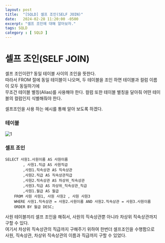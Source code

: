 ```yaml
---
layout: post
title:  "[SQLD] 셀프 조인(SELF JOIN)"
date:   2024-02-28 11:20:00 -0500
excerpt: "셀프 조인에 대해 알아보자."
tags: SQLD
category : [ SQLD ]
---
```


# 셀프 조인(SELF JOIN)

셀프 조인이란? 동일 테이블 사이의 조인을 뜻한다.  
따라서 FROM 절에 동일 테이블이 나오며, 두 테이블을 조인 하면 테이블과 컬럼 이름이 모두 동일하기에  
무조건 테이블 별칭(Alias)를 사용해야 한다. 컬럼 또한 테이블 별칭을 달아줘 어떤 테이블의 컬럼인지 식별해줘야 한다.  

셀프조인을 사용 하는 예시를 통해 알아 보도록 하겠다.

### 테이블

<img src="https://i.ibb.co/2NLyjCh/1.png" alt="1" border="0">

### 셀프 조인

```
SELECT 사원1.사원이름 AS 사원이름
        , 사원1.직급 AS 사원직급
        ,사원1.직속상관 AS 직속상관
        ,사원2.직급 AS 직속상관직급
        ,사원2.직속상관 AS 차상위_직속상관
        ,사원3.직급 AS 차상위_직속상관_직급
        ,사원1.월급 AS 월급
    FROM 사원 사원1, 사원 사원2 , 사원 사원3
    WHERE 사원1.직속상관 = 사원2.사원이름 AND 사원2.직속상관 = 사원3.사원이름
    ORDER BY 월급 DESC;

```

사원 테이블끼리 셀프 조인을 해줘서, 사원의 직속상관뿐 아니라 차상위 직속상관까지 구할 수 있다.  
여기서 차상위 직속상관의 직급까지 구해주기 위하여 한번더 셀프조인을 수행함으로   
사원, 직속상관, 차상위 직속상관의 이름과 직급까지 구할 수 있었다.